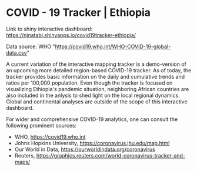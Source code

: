 # COVID - 19 Tracker | Ethiopia

Link to shiny interactive dashboard: https://ninatabi.shinyapps.io/covid19tracker-ethiopia/

Data source: WHO "https://covid19.who.int/WHO-COVID-19-global-data.csv"

A current variation of the interactive mapping tracker is a demo-version of an upcoming more detailed region-based COVID-19 tracker. 
As of today, the tracker provides basic information on the daily and cumulative trends and ratios per 100,000 population.
Even though the tracker is focused on visualizing Ethiopia's pandemic situation, neighboring African countries are also included in the anlysis to shed light on the local regional dynamics. Global and continental analyses are outside of the scope of this interactive dashboard. 

For wider and comprehensive COVID-19 analytics, one can consult the following prominent sources:
- WHO, https://covid19.who.int
- Johns Hopkins University, https://coronavirus.jhu.edu/map.html
- Our World in Data, https://ourworldindata.org/coronavirus
- Reuters, https://graphics.reuters.com/world-coronavirus-tracker-and-maps/
